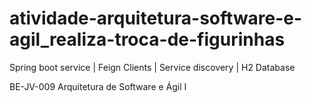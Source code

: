 # atividade-arquitetura-software-e-agil_realiza-troca-de-figurinhas
Spring boot service | Feign Clients | Service discovery | H2 Database

BE-JV-009 Arquitetura de Software e Ágil I
